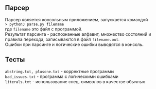## Парсер
Парсер является консольным приложением, запускается командой  
`> python3 parse.py filename`  
где `filename` это файл с программой.  
Результат парсинга - распознанные алфавит, множество состояний и правила перехода, записываются в файл `filename.out`.  
Ошибки при парсинге и логические ошибки выводятся в консоль.

## Тесты
`abstring.txt, plusone.txt` - корректные программы  
`bad_issues.txt` - программа с логическими ошибками  
`literals.txt` - использование спец. символов в качестве обычных  